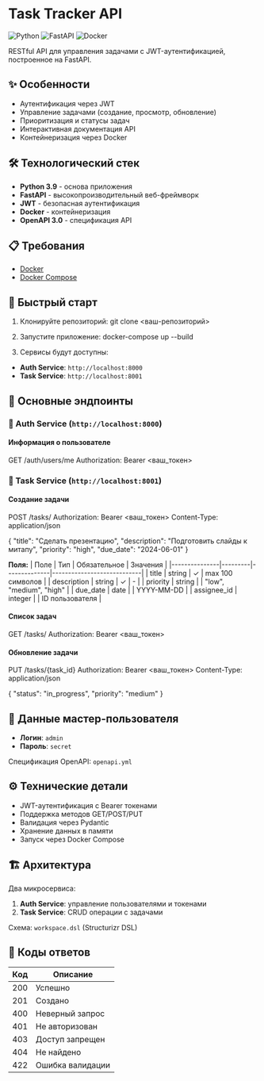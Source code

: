 # Task Tracker API

![Python](https://img.shields.io/badge/Python-3.9-blue)
![FastAPI](https://img.shields.io/badge/FastAPI-0.95.0-green)
![Docker](https://img.shields.io/badge/Docker-supported-blue)

RESTful API для управления задачами с JWT-аутентификацией, построенное на FastAPI.

## ✨ Особенности
- Аутентификация через JWT
- Управление задачами (создание, просмотр, обновление)
- Приоритизация и статусы задач
- Интерактивная документация API
- Контейнеризация через Docker

## 🛠 Технологический стек
- **Python 3.9** - основа приложения
- **FastAPI** - высокопроизводительный веб-фреймворк
- **JWT** - безопасная аутентификация
- **Docker** - контейнеризация
- **OpenAPI 3.0** - спецификация API

## 📋 Требования
- [Docker](https://www.docker.com/get-started)
- [Docker Compose](https://docs.docker.com/compose/install/)

## 🚀 Быстрый старт

1. Клонируйте репозиторий:
git clone <ваш-репозиторий>

2. Запустите приложение:
docker-compose up --build

3. Сервисы будут доступны:
- **Auth Service**: `http://localhost:8000`
- **Task Service**: `http://localhost:8001`

## 📡 Основные эндпоинты

### 🔐 Auth Service (`http://localhost:8000`)

#### Информация о пользователе
GET /auth/users/me
Authorization: Bearer <ваш_токен>

### 📝 Task Service (`http://localhost:8001`)
#### Создание задачи
POST /tasks/
Authorization: Bearer <ваш_токен>
Content-Type: application/json

{
  "title": "Сделать презентацию",
  "description": "Подготовить слайды к митапу",
  "priority": "high",
  "due_date": "2024-06-01"
}

**Поля:**
| Поле          | Тип     | Обязательное | Значения                   |
|---------------|---------|--------------|----------------------------|
| title         | string  | ✓            | max 100 символов          |
| description   | string  | ✓            | -                         |
| priority      | string  |              | "low", "medium", "high"   |
| due_date      | date    |              | YYYY-MM-DD                |
| assignee_id   | integer |              | ID пользователя           |

#### Список задач
GET /tasks/
Authorization: Bearer <ваш_токен>

#### Обновление задачи
PUT /tasks/{task_id}
Authorization: Bearer <ваш_токен>
Content-Type: application/json

{
  "status": "in_progress",
  "priority": "medium"
}

## 🔑 Данные мастер-пользователя
- **Логин**: `admin`
- **Пароль**: `secret`

Спецификация OpenAPI: `openapi.yml`


## ⚙️ Технические детали
- JWT-аутентификация с Bearer токенами
- Поддержка методов GET/POST/PUT
- Валидация через Pydantic
- Хранение данных в памяти
- Запуск через Docker Compose

## 🏗 Архитектура
Два микросервиса:
1. **Auth Service**: управление пользователями и токенами
2. **Task Service**: CRUD операции с задачами

Схема: `workspace.dsl` (Structurizr DSL)

## 📜 Коды ответов
| Код | Описание              |
|-----|-----------------------|
| 200 | Успешно               |
| 201 | Создано               |
| 400 | Неверный запрос       |
| 401 | Не авторизован        |
| 403 | Доступ запрещен       |
| 404 | Не найдено            |
| 422 | Ошибка валидации      |
